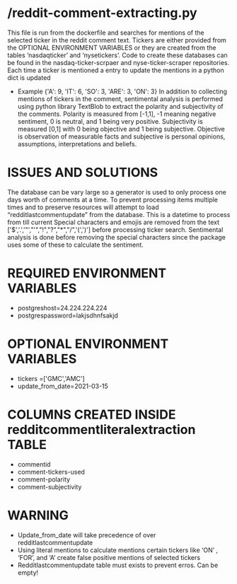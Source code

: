 # /reddit-comment-extracting.py
This file is run from the dockerfile and searches for mentions of the selected ticker in the reddit comment text. Tickers are either provided from the OPTIONAL ENVIRONMENT VARIABLES or they are created from the tables ‘nasdaqticker’ and ‘nysetickers’. Code to create these databases can be found in the nasdaq-ticker-scrpaer and nyse-ticker-scraper repositories. 
Each time a ticker is mentioned a entry to update the mentions in a  python dict is updated
  - Example {'A': 9, 'IT': 6, 'SO': 3, 'ARE': 3, 'ON': 3}
In addition to collecting mentions of tickers in the comment, sentimental analysis is performed using python  library TextBlob to extract the polarity and subjectivity of the comments. Polarity is measured from [-1,1], -1 meaning negative sentiment, 0 is neutral, and 1 being very positive.
Subjectivity is measured [0,1] with 0 being objective and 1 being subjective. Objective is observation of measurable facts and subjective is personal opinions, assumptions, interpretations and beliefs.

# ISSUES AND SOLUTIONS
The database can be vary large so a generator is used to only process one days worth of comments at a time. 
To prevent processing items multiple times and to preserve resources will attempt to load “redditlastcommentupdate” from the database. This is a datetime to process from till current
Special characters and emojis are removed from the text ['$','.','"',"'","!","?","*","/",'(',')'] before processing ticker search.
Sentimental analysis is done before removing the special characters since the package uses some of these to calculate the sentiment. 

# REQUIRED ENVIRONMENT VARIABLES 
- postgreshost=24.224.224.224
- postgrespassword=lakjsdhnfsakjd

# OPTIONAL ENVIRONMENT VARIABLES
- tickers =['GMC','AMC']
- update_from_date=2021-03-15

# COLUMNS CREATED INSIDE redditcommentliteralextraction TABLE
- commentid
- comment-tickers-used
- comment-polarity
- comment-subjectivity

# WARNING
- Update_from_date will take precedence of over redditlastcommentupdate
- Using literal mentions to calculate mentions certain tickers like ‘ON’ , ‘FOR’, and ‘A’ create false positive mentions of selected tickers
- Redditlastcommentupdate table must exists to prevent erros. Can be empty!
